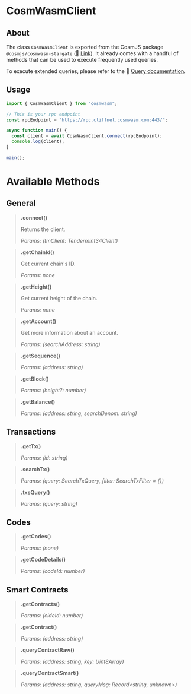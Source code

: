 # CosmWasmClient

## About
The class `CosmWasmClient` is exported from the CosmJS package `@cosmjs/cosmwasm-stargate` (🔗 [Link](https://github.com/cosmos/cosmjs/tree/main/packages/cosmwasm-stargate)).  It already comes with a handful of methods that can be used to execute frequently used queries.

To execute extended queries, please refer to the 🔗 [Query documentation](/docs/queries/overview.md).

## Usage

```ts
import { CosmWasmClient } from "cosmwasm";

// This is your rpc endpoint
const rpcEndpoint = "https://rpc.cliffnet.cosmwasm.com:443/";

async function main() {
  const client = await CosmWasmClient.connect(rpcEndpoint);
  console.log(client);
}

main();
```

# Available Methods

## General
>**.connect()**
>
> Returns the client.
>
>*Params: (tmClient: Tendermint34Client)*

>**.getChainId()**
>
> Get current chain's ID.
>
>*Params: none*

>**.getHeight()**
>
> Get current height of the chain.
>
>*Params: none*

>**.getAccount()**
>
> Get more information about an account.
>
>*Params: (searchAddress: string)*

>**.getSequence()**
>
>*Params: (address: string)*

>**.getBlock()**
>
>*Params: (height?: number)*

>**.getBalance()**
>
>*Params: (address: string, searchDenom: string)*


## Transactions

>**.getTx()**
>
>*Params: (id: string)*

>**.searchTx()**
>
>*Params: (query: SearchTxQuery, filter: SearchTxFilter = {})*

>**.txsQuery()**
>
>*Params: (query: string)*

## Codes

>**.getCodes()**
>
>*Params: (none)*

>**.getCodeDetails()**
>
>*Params: (codeId: number)*

## Smart Contracts

>**.getContracts()**
>
>*Params: (cideId: number)*

>**.getContract()**
>
>*Params: (address: string)*

>**.queryContractRaw()**
>
>*Params: (address: string, key: Uint8Array)*

>**.queryContractSmart()**
>
>*Params: (address: string, queryMsg: Record<string, unknown>)*


